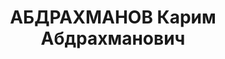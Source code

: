 ---
title: АБДРАХМАНОВ Карим Абдрахманович
description: 'Род. в 1900, Восточно-Казахстанская обл., Павлодарский, казах, обр.:
  начальное. Проживал: Кустанайская обл., Кустанай. Облвоенком

  Арестован 03.10.1937. Обв. по ст. 58-2, 58-8, 58-11 УК РСФСР. Приговор: выездная
  сессия ВК ВС СССР, 03.03.1938 – ВМН.

  Реабилитирован ВК ВС СССР 31.07.1965'
---
